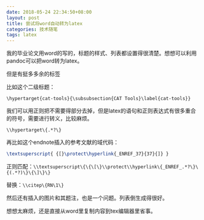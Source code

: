 ```yaml
---
date: 2018-05-24 22:34:50+08:00
layout: post
title: 尝试将word自动转为latex
categories: 技术随笔
tags: latex
---
```


我的毕业论文用word的写的，标题的样式、列表都设置得很清楚。想想可以利用pandoc可以把word转为latex。

但是有挺多多余的标签

比如这个二级标题：

`\hypertarget{cat-tools}{\subsubsection{CAT Tools}\label{cat-tools}}`

我们可以用正则把不需要得部分去掉，但是latex的语句和正则表达式有很多重合的符号，需要进行转义，比较麻烦。

`\\hypertarget\{.*?\}`

再比如这个endnote插入的参考文献的域代码：

```latex
\textsuperscript{ {[}\protect\hyperlink{_ENREF_37}{37}{]} }
```


正则匹配：`\\textsuperscript\{\{\[\}\\protect\\hyperlink\{_ENREF_.*?\}\{(.*?)\}\{\]\}\}`

替换：`\\citep\{RN\1\}`

然后还有插入的图片和其题注，也是一个问题。列表倒生成得很好。

想想太麻烦，还是直接从word里复制内容到tex编辑器里省事。